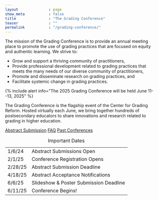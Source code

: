 ```yaml
---
layout              : page
show_meta           : false
title               : "The Grading Conference"
teaser              : ""
permalink           : "/grading-conference/"
---
```

The mission of the Grading Conference is to provide an annual meeting place to promote the use of grading practices that are focused on equity and authentic learning. We strive to: 
- Grow and support a thriving community of practitioners, 
- Provide professional development related to grading practices that meets the many needs of our diverse community of practitioners,
- Promote and disseminate research on grading practices, and
- Facilitate systemic change in grading practices.


{% include alert info="The 2025 Grading Conference will be held June 11--13, 2025" %}

The Grading Conference is the flagship event of the Center for Grading Reform.
Hosted virtually each June, we bring together hundreds of postsecondary educators to share innovations and
research related to grading in higher education.


<div class="button-group align-spaced text-center" >
        <a class="button small radius r15" href="/submission-information/">Abstract Submission</a>
        <a class="button small radius r15" href="/conference-faq/">FAQ</a>
        <a class="button small radius r15" href="../past-conferences/">Past Conferences</a>
</div>


<table align="center">
<caption>Important Dates</caption>
<tr>
<td>1/6/24</td>
<td>Abstract Submissions Open</td>
</tr>
<tr>
<td>2/1/25</td>
<td>Conference Registration Opens</td>
</tr>
<tr>
<td>2/28/25</td>
<td>Abstract Submission Deadline</td>
</tr>
<tr>
<td>4/18/25</td>
<td>Abstract Acceptance Notifications</td>
</tr>
<tr>
<td>6/6/25</td>
<td>Slideshow & Poster Submission Deadline</td>
</tr>
<tr>
<td>6/11/25</td>
<td>Conference Begins!</td>
</tr>
</table>